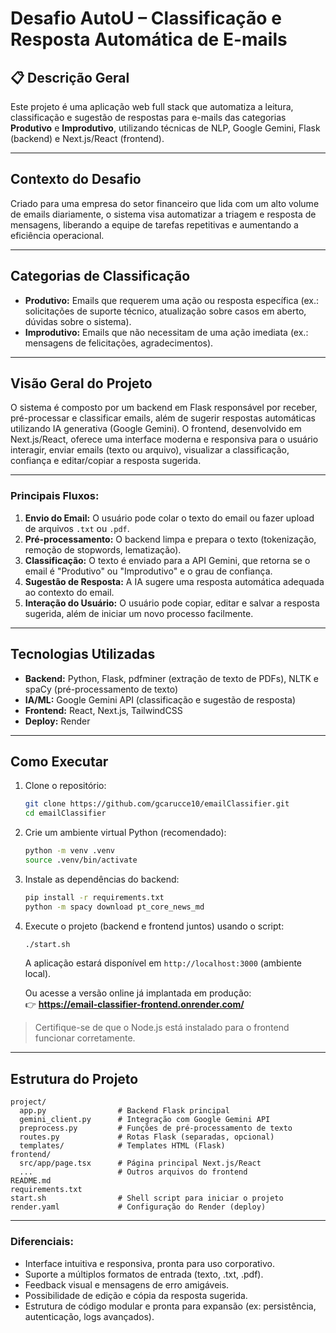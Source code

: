 # Desafio AutoU – Classificação e Resposta Automática de E-mails

## 📋 Descrição Geral
Este projeto é uma aplicação web full stack que automatiza a leitura, classificação e sugestão de respostas para e-mails das categorias **Produtivo** e **Improdutivo**, utilizando técnicas de NLP, Google Gemini, Flask (backend) e Next.js/React (frontend).

---

## Contexto do Desafio

Criado para uma empresa do setor financeiro que lida com um alto volume de emails diariamente, o sistema visa automatizar a triagem e resposta de mensagens, liberando a equipe de tarefas repetitivas e aumentando a eficiência operacional.

---

## Categorias de Classificação

- **Produtivo:** Emails que requerem uma ação ou resposta específica (ex.: solicitações de suporte técnico, atualização sobre casos em aberto, dúvidas sobre o sistema).
- **Improdutivo:** Emails que não necessitam de uma ação imediata (ex.: mensagens de felicitações, agradecimentos).

---

## Visão Geral do Projeto

O sistema é composto por um backend em Flask responsável por receber, pré-processar e classificar emails, além de sugerir respostas automáticas utilizando IA generativa (Google Gemini). O frontend, desenvolvido em Next.js/React, oferece uma interface moderna e responsiva para o usuário interagir, enviar emails (texto ou arquivo), visualizar a classificação, confiança e editar/copiar a resposta sugerida.

---

### Principais Fluxos:

1. **Envio do Email:** O usuário pode colar o texto do email ou fazer upload de arquivos `.txt` ou `.pdf`.
2. **Pré-processamento:** O backend limpa e prepara o texto (tokenização, remoção de stopwords, lematização).
3. **Classificação:** O texto é enviado para a API Gemini, que retorna se o email é "Produtivo" ou "Improdutivo" e o grau de confiança.
4. **Sugestão de Resposta:** A IA sugere uma resposta automática adequada ao contexto do email.
5. **Interação do Usuário:** O usuário pode copiar, editar e salvar a resposta sugerida, além de iniciar um novo processo facilmente.

---

## Tecnologias Utilizadas

- **Backend:** Python, Flask, pdfminer (extração de texto de PDFs), NLTK e spaCy (pré-processamento de texto)
- **IA/ML:** Google Gemini API (classificação e sugestão de resposta)
- **Frontend:** React, Next.js, TailwindCSS
- **Deploy:** Render 

---

## Como Executar

1. Clone o repositório:
   ```bash
   git clone https://github.com/gcarucce10/emailClassifier.git
   cd emailClassifier
   ```
2. Crie um ambiente virtual Python (recomendado):
   ```bash
   python -m venv .venv
   source .venv/bin/activate
   ```
   
3. Instale as dependências do backend:
   ```bash
   pip install -r requirements.txt
   python -m spacy download pt_core_news_md
   ```

4. Execute o projeto (backend e frontend juntos) usando o script:
   ```bash
   ./start.sh
   ```

   A aplicação estará disponível em `http://localhost:3000` (ambiente local).

   Ou acesse a versão online já implantada em produção:  
👉 <a href="https://email-classifier-frontend.onrender.com/" target="_blank"><strong>https://email-classifier-frontend.onrender.com/</strong></a>


> Certifique-se de que o Node.js está instalado para o frontend funcionar corretamente.

---

## Estrutura do Projeto

```
project/
  app.py                # Backend Flask principal
  gemini_client.py      # Integração com Google Gemini API
  preprocess.py         # Funções de pré-processamento de texto
  routes.py             # Rotas Flask (separadas, opcional)
  templates/            # Templates HTML (Flask)
frontend/
  src/app/page.tsx      # Página principal Next.js/React
  ...                   # Outros arquivos do frontend
README.md
requirements.txt
start.sh                # Shell script para iniciar o projeto
render.yaml             # Configuração do Render (deploy)
```

---

### Diferenciais:

- Interface intuitiva e responsiva, pronta para uso corporativo.
- Suporte a múltiplos formatos de entrada (texto, .txt, .pdf).
- Feedback visual e mensagens de erro amigáveis.
- Possibilidade de edição e cópia da resposta sugerida.
- Estrutura de código modular e pronta para expansão (ex: persistência, autenticação, logs avançados).


